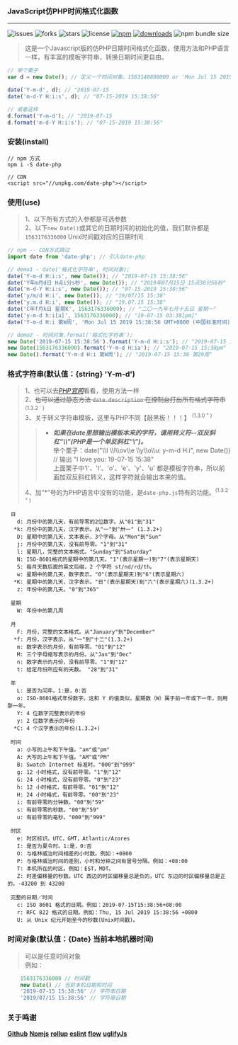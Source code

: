 ### JavaScript仿PHP时间格式化函数
---
![issues](https://img.shields.io/github/issues/toviLau/date-php)
![forks](https://img.shields.io/github/forks/toviLau/date-php)
![stars](https://img.shields.io/github/stars/toviLau/date-php)
![license](https://img.shields.io/github/license/toviLau/date-php)
[![npm](https://img.shields.io/npm/v/date-php)](https://www.npmjs.com/package/date-php)
[![downloads](https://img.shields.io/npm/dm/date-php.svg)](https://www.npmjs.com/package/date-php)
![npm bundle size](https://img.shields.io/bundlephobia/minzip/date-php)

> 这是一个Javascript版的仿PHP日期时间格式化函数，使用方法和PHP语言一样，有丰富的模板字符串，转换日期时间更自由。

```javascript
// 举个栗子
var d = new Date(); // 定义一个时间对象。1563148800000 or 'Mon Jul 15 2019 15:38:56 GMT+0800 (中国标准时间)'

date('Y-m-d', d); // "2019-07-15
date('m-d-Y H:i:s', d); // "07-15-2019 15:38:56" 

// 或者这样
d.format('Y-m-d'); // "2019-07-15
d.format('m-d-Y H:i:s'); // "07-15-2019 15:38:56" 
```
### 安装(install)
```
// npm 方式
npm i -S date-php

// CDN
<script src="//unpkg.com/date-php"></script>

```

### 使用(use)
 > 1、以下所有方式的入参都是可选参数  
 > 2、以下`new Date()`或其它的日期时间的初始化的值，我们默许都是 `1563176336000` Unix时间戳对应的日期时间
 
```javascript
// npm -- CDN方式跳过
import date from 'date-php'; // 引入date-php

// demo1 - date('格式化字符串', 时间对象);
date('Y-m-d H:i:s', new Date()); // "2019-07-15 15:38:56"
date('Y年m月d日 H点i分s秒', new Date()); // "2019年07月15日 15点38分56秒" 
date('m-d-Y H:i:s', new Date()); // "07-15-2019 15:38:56"
date('y/m/d H:i', new Date()); // "19/07/15 15:38" 
date('y.m.d H:i', new Date()); // "19.07.15 15:38" 
date('C年f月k日 星期K', 1563176336000); // "二〇一九年七月十五日 星期一"
date('y-m-d h:i[a]', 1563176336000); // "19-07-15 03:38[pm]"
date('Y-m-d H:i 第W周', 'Mon Jul 15 2019 15:38:56 GMT+0800 (中国标准时间)'); // "2019-07-15 15:38 第29周"

// demo2 - 时间对象.format('格式化字符串');
new Date('2019-07-15 15:38:56').format('Y-m-d H:i:s'); // "2019-07-15 15:38:56" 
new Date(1563176336000).format('Y-m-d H:ia'); // "2019-07-15 15:38pm"
new Date().format('Y-m-d H:i 第W周'); // "2019-07-15 15:38 第29周"
```


### 格式字符串(默认值：{string} 'Y-m-d')
> 1、也可以去[*PHP官网*](https://www.php.net/manual/zh/function.date.php)看看，使用方法一样  
> 2、~~也可以通过静态方法 `date.description` 在控制台打出所有格式字符串~~<sup>(1.3.2<sup> - </sup>)</sup>   
> 3、关于转义字符串模板，这里与PHP不同【敲黑板！！！】 <sup>(1.3.0<sup> + </sup>)</sup>  
>> * ***如果在date里想输出模板本来的字符，请用转义符--双反斜杠“\\\\”(PHP是一个单反斜杠“\\”)。***   
>>   举个栗子：date("\\\\I \\\\l\\\\ov\\\\e \\\\y\\\\o\\\\u: y-m-d H:i", new Date()) // 输出 "I love you: 19-07-15 15:38"  
>>   上面栗子中'I'、'l'、'o'、'e'、'y'、'u' 都是模板字符串，所以前面加双反斜杠转义，这样字符就会输出本来的值。  
>
> 4、加“*”号的为PHP语言中没有的功能，是`date-php.js`特有的功能。<sup>(1.3.2<sup> + </sup>)</sup>

```
 日
   d: 月份中的第几天，有前导零的2位数字。从"01"到"31"
  *k: 月份中的第几天，汉字表示。从"一"到"卅一" (1.3.2+)
   D: 星期中的第几天，文本表示，3个字母。从"Mon"到"Sun"
   j: 月份中的第几天，没有前导零。"1"到"31"
   l: 星期几，完整的文本格式。"Sunday"到"Saturday"
   N: ISO-8601格式的星期中的第几天。"1"(表示星期一)到"7"(表示星期天)
   S: 每月天数后面的英文后缀，2 个字符 st/nd/rd/th。
   w: 星期中的第几天，数字表示。"0"(表示星期天)到"6"(表示星期六)
  *K: 星期中的第几天，汉字表示。"日"(表示星期天)到"六"(表示星期六)(1.3.2+)
   z: 年份中的第几天。"0"到"365"
 
 星期
   W: 年份中的第几周
 
 月
   F: 月份，完整的文本格式。从"January"到"December"
  *f: 月份，汉字表示。从"一"到"十二"(1.3.2+)
   m: 数字表示的月份，有前导零。"01"到"12"
   M: 三个字母缩写表示的月份。从"Jan"到"Dec"
   n: 数字表示的月份，没有前导零。"1"到"12"
   t: 给定月份所应有的天数。 "28"到"31"
 
 年
   L: 是否为闰年。1:是，0:否
   o: ISO-8601格式年份数字。这和 Y 的值类似，星期数（W）属于前一年或下一年，则用那一年。
   Y: 4 位数字完整表示的年份
   y: 2 位数字表示的年份
  *C: 4 个汉字表示的年份(1.3.2+)
 
 时间
   a: 小写的上午和下午值。"am"或"pm"
   A: 大写的上午和下午值。"AM"或"PM"
   B: Swatch Internet 标准时。"000"到"999"
   g: 12 小时格式，没有前导零。"1"到"12"
   G: 24 小时格式，没有前导零。"0"到"23"
   h: 12 小时格式，有前导零。"01"到"12"
   H: 24 小时格式，有前导零。"00"到"23"
   i: 有前导零的分钟数。"00"到"59"
   s: 有前导零的秒数。"00"到"59"
   u: 有前导零的毫秒。"000"到"999"
 
 时区
   e: 时区标识。UTC，GMT，Atlantic/Azores
   I: 是否为夏令时。1:是，0:否
   O: 与格林威治时间相差的小时数。例如：+0800
   P: 与格林威治时间的差别，小时和分钟之间有冒号分隔。例如：+08:00
   T: 本机所在的时区。例如：EST，MDT。
   Z: 时差偏移量的秒数。UTC 西边的时区偏移量总是负的，UTC 东边的时区偏移量总是正的。-43200 到 43200
 
 完整的日期／时间
   c: ISO 8601 格式的日期。例如：2019-07-15T15:38:56+08:00
   r: RFC 822 格式的日期。例如：Thu, 15 Jul 2019 15:38:56 +0800
   U: 从 Unix 纪元开始至今的秒数(Unix时间戳)。
```

### 时间对象(默认值：{Date} 当前本地机器时间)
> 可以是任意时间对象  
> 例如：

```javascript
    1563176336000 // 时间戳
    new Date() // 当前本机日期和时间
    '2019-07-15 15:38:56' // 字符串日期
    '2019/07/15 15:38:56' // 字符串日期  
```
### 关于鸣谢
  [**Github**](http://www.github.com)
  [**Npmjs**](http://www.npmjs.org)
  [**rollup**](http://www.rollupjs.com) 
  [**eslint**](https://eslint.org)
  [**flow**](https://flow.org)
  [**uglifyJs**](http://lisperator.net/uglifyjs/)
